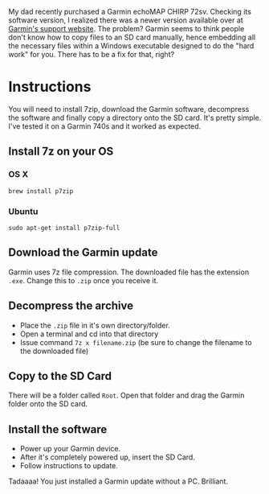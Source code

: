 My dad recently purchased a Garmin echoMAP CHIRP 72sv. Checking its software version, I realized there was a newer version available over at [Garmin's support website](https://www8.garmin.com/support/download_details.jsp?id=4749). The problem? Garmin seems to think people don't know how to copy files to an SD card manually, hence embedding all the necessary files within a Windows executable designed to do the "hard work" for you. There has to be a fix for that, right?

# Instructions
You will need to install 7zip, download the Garmin software, decompress the software and finally copy a directory onto the SD card. It's pretty simple. I've tested it on a Garmin 740s and it worked as expected.

## Install 7z on your OS

### OS X
```
brew install p7zip
```
### Ubuntu
```
sudo apt-get install p7zip-full
```

## Download the Garmin update
Garmin uses 7z file compression. The downloaded file has the extension `.exe`. Change this to `.zip` once you receive it.

## Decompress the archive
- Place the `.zip` file in it's own directory/folder.
- Open a terminal and cd into that directory
- Issue command `7z x filename.zip` (be sure to change the filename to the downloaded file)

## Copy to the SD Card
There will be a folder called `Root`. Open that folder and drag the Garmin folder onto the SD card.

## Install the software
- Power up your Garmin device.
- After it's completely powered up, insert the SD Card.
- Follow instructions to update.

Tadaaaa! You just installed a Garmin update without a PC. Brilliant.
